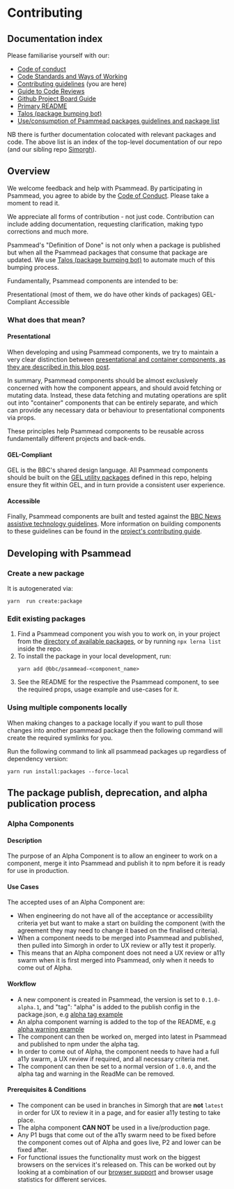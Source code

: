 # Contributing

## Documentation index
Please familiarise yourself with our:
- [Code of conduct](https://github.com/bbc/psammead/blob/latest/CODE_OF_CONDUCT.md)
- [Code Standards and Ways of Working](https://github.com/bbc/psammead/blob/latest/Code-Standards-and-Ways-of-Working.md)
- [Contributing guidelines](https://github.com/bbc/psammead/blob/latest/CONTRIBUTING.md) (you are here)
- [Guide to Code Reviews](https://github.com/bbc/simorgh/blob/latest/docs/Code-Reviews.md)
- [Github Project Board Guide](https://github.com/bbc/simorgh/blob/latest/docs/Project-Board-Guide.md)
- [Primary README](https://github.com/bbc/psammead/blob/latest/README.md)
- [Talos (package bumping bot)](https://github.com/bbc/psammead/blob/latest/scripts/talos/README.md)
- [Use/consumption of Psammead packages guidelines and package list](https://github.com/bbc/psammead/blob/latest/packages/README.md)

NB there is further documentation colocated with relevant packages and code. The above list is an index of the top-level documentation of our repo (and our sibling repo [Simorgh](https://github.com/bbc/simorgh)).

## Overview

We welcome feedback and help with Psammead. By participating in Psammead, you agree to abide by the [Code of Conduct](https://github.com/bbc/psammead/blob/latest/CODE_OF_CONDUCT.md). Please take a moment to read it.

We appreciate all forms of contribution - not just code. Contribution can include adding documentation, requesting clarification, making typo corrections and much more.

Psammead's "Definition of Done" is not only when a package is published but when all the Psammead packages that consume that package are updated. We use [Talos (package bumping bot)](https://github.com/bbc/psammead/blob/latest/scripts/talos/README.md) to automate much of this bumping process.


Fundamentally, Psammead components are intended to be:

Presentational (most of them, we do have other kinds of packages)
GEL-Compliant
Accessible


### What does that mean?

#### Presentational

When developing and using Psammead components, we try to maintain a very clear distinction between [presentational and container components, as they are described in this blog post](https://medium.com/@dan_abramov/smart-and-dumb-components-7ca2f9a7c7d0).

In summary, Psammead components should be almost exclusively concerned with how the component appears, and should avoid fetching or mutating data. Instead, these data fetching and mutating operations are split out into "container" components that can be entirely separate, and which can provide any necessary data or behaviour to presentational components via props.

These principles help Psammead components to be reusable across fundamentally different projects and back-ends.

#### GEL-Compliant

GEL is the BBC's shared design language. All Psammead components should be built on the [GEL utility packages](../utilities/) defined in this repo, helping ensure they fit within GEL, and in turn provide a consistent user experience.

#### Accessible

Finally, Psammead components are built and tested against the [BBC News assistive technology guidelines](https://bbc.github.io/accessibility-news-and-you/). More information on building components to these guidelines can be found in the [project's contributing guide](../../CONTRIBUTING.md).

## Developing with Psammead

### Create a new package
It is autogenerated via:
```
yarn  run create:package
```

### Edit existing packages

1. Find a Psammead component you wish you to work on, in your project from the [directory of available packages](https://github.com/bbc/psammead/tree/latest/packages), or by running `npx lerna list` inside the repo.
2. To install the package in your local development, run:
   ```
   yarn add @bbc/psammead-<component_name>
   ```
3. See the README for the respective the Psammead component, to see the required props, usage example and use-cases for it.

### Using multiple components locally

When making changes to a package locally if you want to pull those changes into another psammead package then the following command will create the required symlinks for you.

Run the following command to link all psammead packages up regardless of dependency version:

```
yarn run install:packages --force-local
```

## The package publish, deprecation, and alpha publication process
<!-- TODO: Add this, also consider where to mention npm linking, either here or in the packages README -->
### Alpha Components

#### Description

The purpose of an Alpha Component is to allow an engineer to work on a component, merge it into Psammead and publish it to npm before it is ready for use in production.

#### Use Cases

The accepted uses of an Alpha Component are:

- When engineering do not have all of the acceptance or accessibility criteria yet but want to make a start on building the component (with the agreement they may need to change it based on the finalised criteria).
- When a component needs to be merged into Psammead and published, then pulled into Simorgh in order to UX review or a11y test it properly.
- This means that an Alpha component does not need a UX review or a11y swarm when it is first merged into Psammead, only when it needs to come out of Alpha.

#### Workflow

- A new component is created in Psammead, the version is set to `0.1.0-alpha.1`, and "tag": "alpha" is added to the publish config in the package.json, e.g [alpha tag example](https://github.com/bbc/psammead/commit/64d7aa18a6b6d0861c9fdcd1b88047e634376bb7#diff-19d4d1f1939749aaffae0b8080cc09f4R37-R38)
- An alpha component warning is added to the top of the README, e.g [alpha warning example](https://github.com/bbc/psammead/commit/eb794cb4b18eb3c0f5857bc5e5476f92fbc7c1cc#diff-4124748292798b73a7d123a33fc255faR1-R3)
- The component can then be worked on, merged into latest in Psammead and published to npm under the alpha tag.
- In order to come out of Alpha, the component needs to have had a full a11y swarm, a UX review if required, and all necessary criteria met.
- The component can then be set to a normal version of `1.0.0`, and the alpha tag and warning in the ReadMe can be removed.

#### Prerequisites & Conditions

- The component can be used in branches in Simorgh that are **not** `latest` in order for UX to review it in a page, and for easier a11y testing to take place.
- The alpha component **CAN NOT** be used in a live/production page.
- Any P1 bugs that come out of the a11y swarm need to be fixed before the component comes out of Alpha and goes live, P2 and lower can be fixed after.
- For functional issues the functionality must work on the biggest browsers on the services it's released on. This can be worked out by looking at a combination of our [browser support](https://github.com/bbc/psammead#bar_chart-support-levels) and browser usage statistics for different services.

